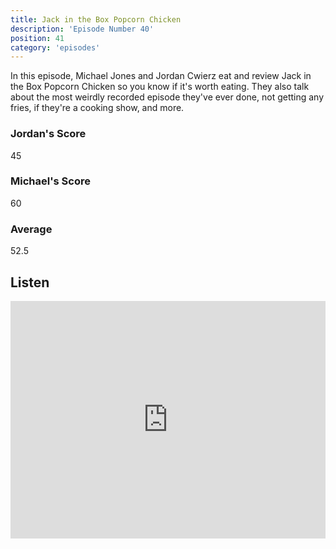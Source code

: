 ```yaml
---
title: Jack in the Box Popcorn Chicken
description: 'Episode Number 40'
position: 41
category: 'episodes'
---
```


In this episode, Michael Jones and Jordan Cwierz eat and review Jack in the Box Popcorn Chicken so you know if it's worth eating. They also talk about the most weirdly recorded episode they've ever done, not getting any fries, if they're a cooking show, and more.

### Jordan's Score

45

### Michael's Score

60

### Average

52.5

## Listen

<iframe src="https://open.spotify.com/embed-podcast/episode/5ClVJOmgo1LYJhjTglP9tM" loading="lazy" style="border: 0; width: 100%; height: 380px;" allow="encrypted-media"></iframe>
